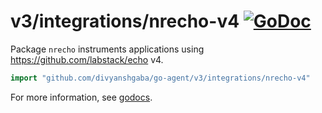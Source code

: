 # v3/integrations/nrecho-v4 [![GoDoc](https://godoc.org/github.com/divyanshgaba/go-agent/v3/integrations/nrecho-v4?status.svg)](https://godoc.org/github.com/divyanshgaba/go-agent/v3/integrations/nrecho-v4)

Package `nrecho` instruments applications using  https://github.com/labstack/echo v4.

```go
import "github.com/divyanshgaba/go-agent/v3/integrations/nrecho-v4"
```

For more information, see
[godocs](https://godoc.org/github.com/divyanshgaba/go-agent/v3/integrations/nrecho-v4).
